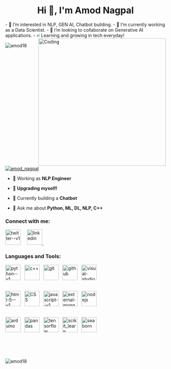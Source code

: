 <h1 align="center">Hi 👋, I'm Amod Nagpal</h1>
- 👀 I’m interested in NLP, GEN AI, Chatbot building.
- 🌱 I’m currently working as a Data Scientist.
- 💞️ I’m looking to collaborate on Generative AI applications.
- 🔥 Learning and growing in tech everyday!
<img align="right" alt="Coding" width="400" src="[https://camo.githubusercontent.com/7de37139d0b4c1ce40865e799b446c0e963a3dd8fb68d239707237c40604fa3d/68747470733a2f2f63646e2e6472696262626c652e636f6d2f75736572732f3733303730332f73637265656e73686f74732f363538313234332f6176656e746f2e676966](https://user-images.githubusercontent.com/74038190/235224431-e8c8c12e-6826-47f1-89fb-2ddad83b3abf.gif)">

<p align="left"> <img src="https://komarev.com/ghpvc/?username=amod18&label=Profile%20views&color=0e75b6&style=flat" alt="amod18" /> </p>

<p align="left"> <a href="https://twitter.com/AmodNagpal" target="blank"><img src="https://img.shields.io/twitter/follow/AmodNagpal?logo=twitter&style=for-the-badge" alt="amod_nagpal" /></a> </p>

- 🐅 Working as **NLP Engineer**

- 🔭 **Upgrading myself!**

- 🌱 Currently building a **Chatbot**

- 💬 Ask me about **Python, ML, DL, NLP, C++**

<h3 align="left">Connect with me:</h3>
<p align="left">
<a href="https://twitter.com/AmodNagpal" target="blank"><img width="48" height="48" src="https://img.icons8.com/color/48/twitter--v1.png" alt="twitter--v1"/></a> &nbsp &nbsp
<a href="https://in.linkedin.com/in/amod-nagpal-0a9709203?trk=people-guest_people_search-card" target="blank"> <img width="48" height="48" src="https://img.icons8.com/color/48/linkedin.png" alt="linkedin"/> </a> &nbsp &nbsp
<a href="https://codeforces.com/profile/amod18" target="blank"></a>
</p>

<h3 align="left">Languages and Tools:</h3>
<p align="left"> 
<a> <img width="48" height="48" src="https://img.icons8.com/color/48/000000/python--v1.png" alt="python--v1"/>
</a> &nbsp;
<a> <img width="48" height="48" src="https://img.icons8.com/external-others-iconmarket/64/external-cpp-file-types-others-iconmarket-2.png" alt="c++"/> 
</a> &nbsp;
<a> <img width="48" height="48" src="https://www.vectorlogo.zone/logos/git-scm/git-scm-icon.svg" alt="git" />
</a> &nbsp;
<a> <img width="48" height="48" src="https://img.icons8.com/nolan/64/github.png" alt="github"/>
</a> &nbsp;
<a> <img width="48" height="48" src="https://img.icons8.com/fluency/48/visual-studio-code-2019.png" alt="visual-studio-code"/>
</a> &nbsp;
<br> <br>
  
<a> <img width="48" height="48" src="https://img.icons8.com/color/48/000000/html-5--v1.png" alt="html-5--v1"/> </a> &nbsp;
<a> <img width="48" height="48" src="https://img.icons8.com/external-flaticons-lineal-color-flat-icons/64/external-css-mobile-app-development-flaticons-lineal-color-flat-icons-3.png" alt="CSS"/>
</a> &nbsp;
<a> <img width="48" height="48" src="https://img.icons8.com/color/48/javascript--v1.png" alt="javascript--v1"/>
</a> &nbsp;
<a> <img width="48" height="48" src="https://img.icons8.com/external-tal-revivo-filled-tal-revivo/24/external-mongodb-a-cross-platform-document-oriented-database-program-logo-filled-tal-revivo.png" alt="external-mongodb-a-cross-platform-document-oriented-database-program-logo-filled-tal-revivo"/>
</a> &nbsp;
<a> <img width="48" height="48" src="https://img.icons8.com/color/48/nodejs.png" alt="nodejs"/> 
</a> &nbsp;
<br> <br>

<a> <img width="48" height="48" src="https://cdn.worldvectorlogo.com/logos/arduino-1.svg" alt="arduino"/> 
</a> &nbsp;
<a> <img width="48" height="48" src="https://img.icons8.com/color/48/pandas.png" alt="pandas"/>
</a> &nbsp;
<a> <img width="48" height="48" src="https://www.vectorlogo.zone/logos/tensorflow/tensorflow-icon.svg" alt="tensorflow"/> 
</a> &nbsp;
<a> <img width="48" height="48" src="https://upload.wikimedia.org/wikipedia/commons/0/05/Scikit_learn_logo_small.svg" alt="scikit_learn" /> 
</a> &nbsp;
<a> <img width="48" height="48" src="https://seaborn.pydata.org/_images/logo-mark-lightbg.svg" alt="seaborn" /> 
</a> &nbsp;
<br><br>
</p>
<br>
<br>
<p><img align="center" src="https://github-readme-stats.vercel.app/api/top-langs?username=amod18&show_icons=true&locale=en&layout=compact" alt="amod18" /></p>
